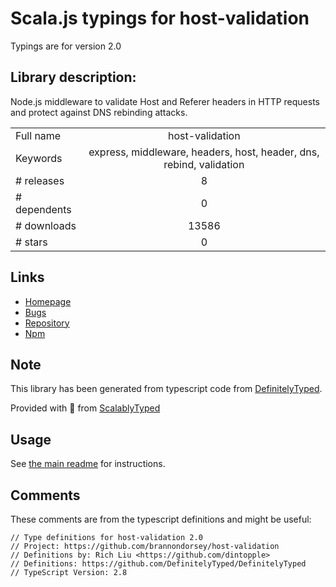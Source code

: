 
# Scala.js typings for host-validation

Typings are for version 2.0

## Library description:
Node.js middleware to validate Host and Referer headers in HTTP requests and protect against DNS rebinding attacks.

|                    |                 |
| ------------------ | :-------------: |
| Full name          | host-validation |
| Keywords           | express, middleware, headers, host, header, dns, rebind, validation |
| # releases         | 8 |
| # dependents       | 0 |
| # downloads        | 13586 |
| # stars            | 0 |

## Links
- [Homepage](https://github.com/brannondorsey/host-validation#readme)
- [Bugs](https://github.com/brannondorsey/host-validation/issues)
- [Repository](https://github.com/brannondorsey/host-validation)
- [Npm](https://www.npmjs.com/package/host-validation)
    


## Note
This library has been generated from typescript code from [DefinitelyTyped](https://definitelytyped.org).

Provided with :purple_heart: from [ScalablyTyped](https://github.com/oyvindberg/ScalablyTyped)

## Usage
See [the main readme](../../readme.md) for instructions.

## Comments

These comments are from the typescript definitions and might be useful:
```
// Type definitions for host-validation 2.0
// Project: https://github.com/brannondorsey/host-validation
// Definitions by: Rich Liu <https://github.com/dintopple>
// Definitions: https://github.com/DefinitelyTyped/DefinitelyTyped
// TypeScript Version: 2.8

```

